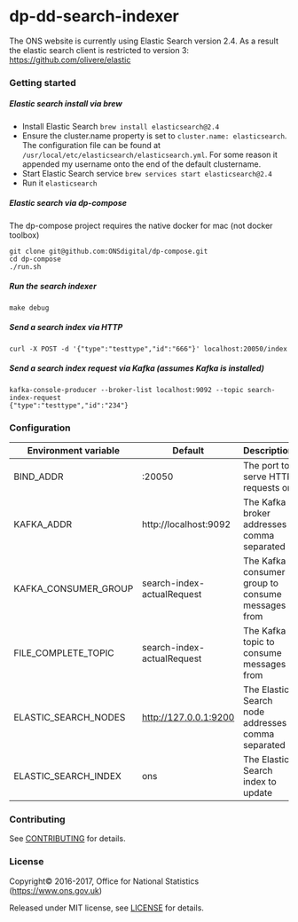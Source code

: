 dp-dd-search-indexer
================

The ONS website is currently using Elastic Search version 2.4. As a result the elastic search client is restricted to version 3:
https://github.com/olivere/elastic

### Getting started

##### Elastic search install via brew
* Install Elastic Search `brew install elasticsearch@2.4`
* Ensure the cluster.name property is set to `cluster.name: elasticsearch`.
The configuration file can be found at `/usr/local/etc/elasticsearch/elasticsearch.yml`. For some reason it appended my username onto the end of the default clustername.
* Start Elastic Search service `brew services start elasticsearch@2.4`
* Run it `elasticsearch`

##### Elastic search via dp-compose
The dp-compose project requires the native docker for mac (not docker toolbox)

```
git clone git@github.com:ONSdigital/dp-compose.git
cd dp-compose
./run.sh
```

##### Run the search indexer
```
make debug
```

##### Send a search index via HTTP
```
curl -X POST -d '{"type":"testtype","id":"666"}' localhost:20050/index
```

##### Send a search index request via Kafka (assumes Kafka is installed)
```
kafka-console-producer --broker-list localhost:9092 --topic search-index-request
{"type":"testtype","id":"234"}
```

### Configuration

| Environment variable | Default                       | Description
| -------------------- | ----------------------------- | ----------------------------------------------------
| BIND_ADDR            | :20050                        | The port to serve HTTP requests on
| KAFKA_ADDR           | http://localhost:9092         | The Kafka broker addresses comma separated
| KAFKA_CONSUMER_GROUP | search-index-actualRequest    | The Kafka consumer group to consume messages from
| FILE_COMPLETE_TOPIC  | search-index-actualRequest    | The Kafka topic to consume messages from
| ELASTIC_SEARCH_NODES | http://127.0.0.1:9200         | The Elastic Search node addresses comma separated
| ELASTIC_SEARCH_INDEX | ons                           | The Elastic Search index to update

### Contributing

See [CONTRIBUTING](CONTRIBUTING.md) for details.

### License

Copyright©‎ 2016-2017, Office for National Statistics (https://www.ons.gov.uk)

Released under MIT license, see [LICENSE](LICENSE.md) for details.
